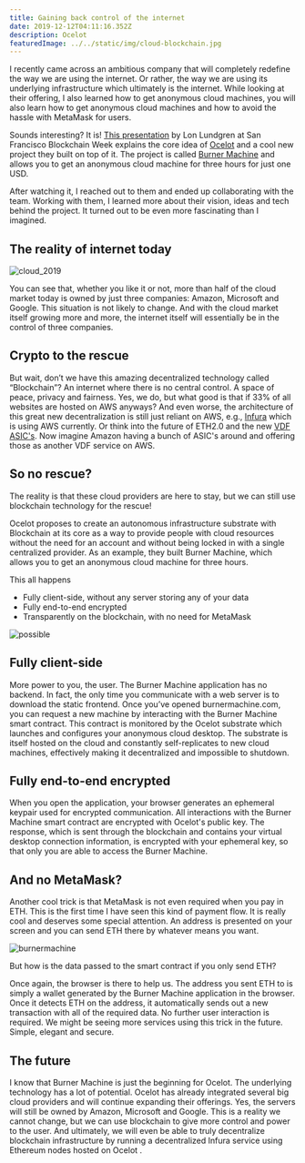 ```yaml
---
title: Gaining back control of the internet
date: 2019-12-12T04:11:16.352Z
description: Ocelot
featuredImage: ../../static/img/cloud-blockchain.jpg
---
```

I recently came across an ambitious company  that will completely redefine the way we are using the internet. Or rather, the way we are using its underlying infrastructure which ultimately is the internet. While looking at their offering, I also learned how to get anonymous cloud machines, you will also learn how to get anonymous cloud machines and how to avoid the hassle with MetaMask for users.

Sounds interesting? It is! [This presentation](https://www.youtube.com/watch?v=DNwIY1FpERs) by Lon Lundgren at San Francisco Blockchain Week explains the core idea of [Ocelot](https://ocelot.net/) and a  cool new project they built on top of it. The project is called [Burner Machine](https://burnermachine.com/) and allows you to get an anonymous cloud machine for three hours for just one USD.

After watching it, I reached out to them and ended up collaborating with the team. Working with them, I learned more about their vision, ideas and tech behind the project. It turned out to be even more fascinating than I imagined.

## The reality of internet today

![cloud_2019](/img/cloud.jpg "The internet marker shares 2019")

You can see that, whether you like it or not, more than half of the cloud market today is owned by just three companies: Amazon, Microsoft and Google. This situation is not likely to change. And with the cloud market itself growing more and more, the internet itself will essentially be in the control of three companies.

## Crypto to the rescue

But wait, don’t we have this amazing decentralized technology called “Blockchain”? An internet where there is no central control. A space of peace, privacy and fairness. Yes, we do, but what good is that if 33% of all websites are hosted on AWS anyways? And even worse, the architecture of this great new decentralization is still just reliant on AWS, e.g., [Infura](https://infura.io/) which is using AWS currently. Or think into the future of ETH2.0 and the new [VDF ASIC's](https://vdfresearch.org/). Now imagine Amazon having a bunch of ASIC's around and offering those as another VDF service on AWS.

## So no rescue?

The reality is that these cloud providers are here to stay, but we can still use blockchain technology for the rescue!

Ocelot proposes to create an autonomous infrastructure substrate with Blockchain at its core as a way to provide people with cloud resources without the need for an account and without being locked in with a single centralized provider. As an example, they built Burner Machine, which allows you to get an anonymous cloud machine for three hours.

This all happens

* Fully client-side, without any server storing any of your data
* Fully end-to-end encrypted
* Transparently on the blockchain, with no need for MetaMask

![possible](/img/possible.jpg)

## Fully client-side

More power to you, the user. The Burner Machine application has no backend. In fact, the only time you communicate with a web server is to download the static frontend. Once you’ve opened burnermachine.com, you can request a new machine by interacting with the Burner Machine smart contract. This contract is monitored by the Ocelot substrate which launches and configures your anonymous cloud desktop. The substrate  is itself hosted on the cloud and constantly self-replicates to new cloud machines, effectively making it decentralized and impossible to shutdown.

## Fully end-to-end encrypted

When you open the application, your browser generates an ephemeral keypair used for encrypted communication. All interactions with the Burner Machine smart contract are encrypted with Ocelot's public key. The response, which is sent through the blockchain and contains your virtual desktop connection information, is encrypted with your ephemeral key, so that only you are able to access the Burner Machine.

## And no MetaMask?

Another cool trick is that MetaMask is not even required when you pay in ETH. This is the first time I have seen this kind of payment flow. It is really cool and deserves some special attention. An address is presented on your screen and you can send ETH there by whatever means you want.

![burnermachine](/img/burnermachine.png "Burner Machine")

But how is the data passed to the smart contract if you only send ETH?

Once again, the browser is there to help us. The address you sent ETH to is simply a wallet generated by the Burner Machine application in the browser.  Once it detects ETH on the address, it automatically sends out a new transaction with all of the required data. No further user interaction is required. We might be seeing more services using this trick in the future. Simple, elegant and secure.

## The future

I know that Burner Machine is just the beginning for Ocelot. The underlying technology has a lot of potential. Ocelot has already integrated several big cloud providers and will continue expanding their offerings. Yes, the servers will still be owned by Amazon, Microsoft and Google. This is a reality we cannot change, but we can use blockchain to give more control and power to the user. And ultimately, we will even be able to truly decentralize blockchain infrastructure by running a decentralized Infura service using Ethereum nodes hosted on Ocelot .
